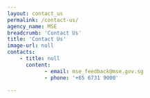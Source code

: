 ```yaml
---
layout: contact_us
permalink: /contact-us/
agency_name: MSE
breadcrumb: 'Contact Us'
title: 'Contact Us'
image-url: null
contacts:
    - title: null
      content:
            - email: mse_feedback@mse.gov.sg
            - phone: '+65 6731 9000'

---
```


